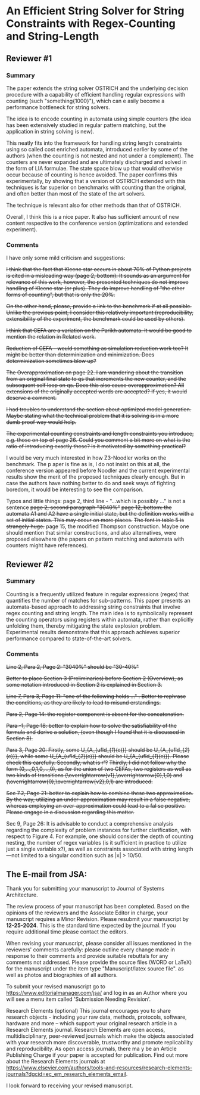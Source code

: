 # An Efficient String Solver for String Constraints with Regex-Counting and String-Length

## Reviewer #1 
### Summary
The paper extends the string solver OSTRICH and the underlying decision procedure with a capability of efficient handling regular expressions with counting (such "something{1000}"), which can e asily become a performance bottleneck for string solvers.

The idea is to encode counting in automata using simple counters (the idea has been extensively studied in regular pattern matching, but the application in string solving is new).

This neatly fits into the framework for handling string length constraints using so called cost enriched automata, introduced earlier by some of the authors (when the counting is not nested and not under a complement). The counters are never expanded and are ultimately discharged and solved in the form of LIA formulae. The state space blow up that would otherwise occur because of counting is hence avoided. The paper confirms this experimentally, by showing that a version of OSTRICH extended with this techniques is far superior on benchmarks with counting than the original, and often better than most of the state of the art solvers.

The technique is relevant also for other methods than that of OSTRICH.

Overall, I think this is a nice paper. It also has sufficient amount of new content respective to the conference version (optimizations and extended experiment).

### Comments
I have only some mild criticism and suggestions:

~~I think that the fact that Kleene star occurs in about 70% of Python projects is cited in a misleading way (page 2, bottom). It sounds as an argument for relevance of this work, however, the presented techniques do not improve handling of Kleene star (or plus).
They do improve handling of "the other forms of counting", but that is only the 20%.~~

~~On the other hand, please, provide a link to the benchmark if at all possible. Unlike the previous point, I consider this relatively important (reproducibility, extensibility of the experiment, the benchmark could be used by others).~~

~~I think that CEFA are a variation on the Parikh automata. It would be good to mention the relation in Related work.~~

~~Reduction of CEFA - would something as simulation reduction work too? It might be better than determinization and minimization. Does determinization sometimes blow up?~~

~~The Overapproximation on page 22. I am wandering about the transition from an original final state to qs that increments the new counter, and the subsequent self loop on qs. Does this also cause overapproximation? All extensions of the originally accepted words are accepted? If yes, it would deserve a comment.~~

~~I had troubles to understand the section about optimized model generation. Maybe stating what the technical problem that it is solving is in a more dumb proof way would help.~~

~~The experimental counting constraints and length constraints you introduce, e.g. those on top of page 26. Could you comment a bit more on what is the ratio of introducing exactly these? Is it motivated by something practical?~~

I would be very much interested in how Z3-Noodler works on the benchmark. The p aper is fine as is, I do not insist on this at all, the conference version appeared before Noodler and the current experimental results show the merit of the proposed techniques clearly enough. But in case the authors have nothing better to do and seek ways of fighting boredom, it would be interesting to see the comparison.


Typos and little things:
page 2, third line - "...which is possibly ..." is not a sentence
~~page 2, second paragraph "3040%"~~
~~page 12, bottom: the automata A1 and A2 have a single initial state, but the definition works with a set of initial states. This may occur on more places.~~
~~The font in table 5 is strangely huge.~~
page 15, the modified Thompson construction. Maybe one should mention that similar constructions, and also alternatives, were proposed elsewhere (the papers on pattern matching and automata with counters might have references).






## Reviewer #2 
### Summary
Counting is a frequently utilized feature in regular expressions (regex) that quantifies the number of matches for sub-patterns. This paper presents an automata-based approach to addressing string constraints that involve regex counting and string length. The main idea is to symbolically represent the counting operators using registers within automata, rather than explicitly unfolding them, thereby mitigating the state explosion problem. Experimental results demonstrate that this approach achieves superior performance compared to state-of-the-art solvers.

### Comments
~~Line 2, Para 2, Page 2: "3040%" should be "30-40%"~~

~~Better to place Section 3 (Preliminaries) before Section 2 (Overview), as some notation introduced in Section 2 is explained in Section 3.~~

~~Line 7, Para 3, Page 11: "one of the following holds …" . Better to rephrase the conditions, as they are likely to lead to misund erstandings.~~

~~Para 2, Page 14: the register component is absent for the concatenation.~~

~~Para -1, Page 18: better to explain how to solve the satisfiability of the formula and derive a solution, (even though I found that it is discussed in Section 8).~~

~~Para 3, Page 20: Firstly, some U_{A_{ufld_{*1*}(e)}} should be U_{A_{ufld_{*2*}(e)}}, while some U_{A_{ufld_{*2*}(e)}} should be U_{A_{ufld_{*1*}(e)}}. Please check this carefully.
Secondly, what is r'?~~
~~Thirdly, I did not follow why the form (0,…,0,1,0,…,0), as for the union of two CEFAs, two registers as well as two kinds of transitions (\overrightarrow{v1},\overrightarrow{0},1,0) and (\overrightarrow{0},\overrightarrow{v2},0,1) are introduced.~~

~~Sec 7.2, Page 21: better to explain how to combine these two approximation. By the way, utilizing an under-approximation may result in a false negative, whereas employing an over-approximation could lead to a fal se positive. Please engage in a discussion regarding this matter.~~

Sec 9, Page 26: It is advisable to conduct a comprehensive analysis regarding the complexity of problem instances for further clarification, with respect to Figure 4. For example, one should consider the depth of counting nesting, the number of regex variables (is it sufficient in practice to utilize just a single variable x?), as well as constraints associated with string length—not limited to a singular condition such as |x| > 10/50.


## The E-mail from JSA:
Thank you for submitting your manuscript to Journal of Systems Architecture.

The review process of your manuscript has been completed. Based on the opinions of the reviewers and the Associate Editor in charge, your manuscript requires a Minor Revision. Please resubmit your manuscript by **12-25-2024**.
This is the standard time expected by the journal. If you require additional time please contact the editors.

When revising your manuscript, please consider all issues mentioned in the reviewers' comments carefully: please outline every change made in response to their comments and provide suitable rebuttals for any comments not addressed. Please provide the source files (WORD or LaTeX) for the manuscript under the item type "Manuscript/latex source file". as well as photos and biographies of all authors.

To submit your revised manuscript go to https://www.editorialmanager.com/jsa/ and log in as an Author where you will see a menu item called 'Submission Needing Revision'.

Research Elements (optional)
This journal encourages you to share research objects - including your raw data, methods, protocols, software, hardware and more – which support your original research article in a Research Elements journal. Research Elements are open access, multidisciplinary, peer-reviewed journals which make the objects associated with your research more discoverable, trustworthy and promote replicability and reproducibility. As open access journals, there ma y be an Article Publishing Charge if your paper is accepted for publication. Find out more about the Research Elements journals at https://www.elsevier.com/authors/tools-and-resources/research-elements-journals?dgcid=ec_em_research_elements_email.


I look forward to receiving your revised manuscript.